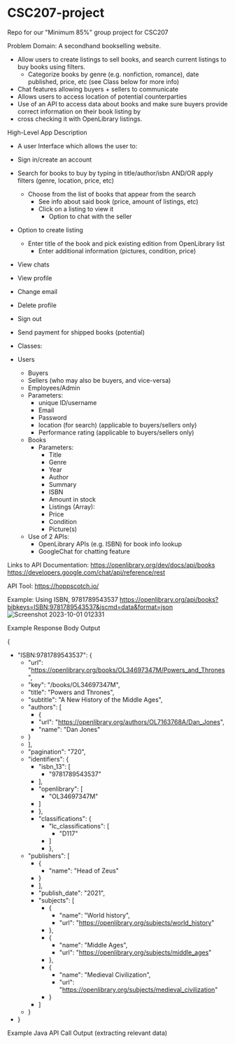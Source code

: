 # CSC207-project
Repo for our "Minimum 85%" group project for CSC207

Problem Domain:
A secondhand bookselling website.

* Allow users to create listings to sell books, and search current listings to buy books using filters.
  * Categorize books by genre (e.g. nonfiction, romance), date published, price, etc (see Class below for more info)
* Chat features allowing buyers + sellers to communicate
* Allows users to access location of potential counterparties
* Use of an API to access data about books and make sure buyers provide correct information on their book listing by 
* cross checking it with OpenLibrary listings.


High-Level App Description
* A user Interface which allows the user to:
* Sign in/create an account
* Search for books to buy by typing in title/author/isbn AND/OR apply filters (genre, location, price, etc)
  * Choose from the list of books that appear from the search
    *   See info about said book (price, amount of listings, etc)
      * Click on a listing to view it
        * Option to chat with the seller
* Option to create listing
  - Enter title of the book and pick existing edition from OpenLibrary list
    - Enter additional information (pictures, condition, price)
* View chats
* View profile
* Change email
* Delete profile
* Sign out
* Send payment for shipped books (potential)

* Classes:
* Users
  * Buyers
  * Sellers (who may also be buyers, and vice-versa)
  * Employees/Admin
  * Parameters:
    * unique ID/username
    * Email
    * Password
    * location (for search) (applicable to buyers/sellers only)
    * Performance rating (applicable to buyers/sellers only)
  * Books
    * Parameters:
      * Title
      * Genre
      * Year
      * Author
      * Summary
      * ISBN
      * Amount in stock
      * Listings (Array):
      * Price
      * Condition
      * Picture(s)
  * Use of 2 APIs:
    * OpenLibrary APIs (e.g. ISBN) for book info lookup
    * GoogleChat for chatting feature

Links to API Documentation:
https://openlibrary.org/dev/docs/api/books
https://developers.google.com/chat/api/reference/rest

API Tool: https://hoppscotch.io/

Example: Using ISBN, 9781789543537
https://openlibrary.org/api/books?bibkeys=ISBN:9781789543537&jscmd=data&format=json
![Screenshot 2023-10-01 012331](https://github.com/Nourdles/CSC207-project/assets/128332497/e6df3612-a576-461b-ac7c-8980935f76bb)

Example Response Body Output

{
* "ISBN:9781789543537": {
  * "url": "https://openlibrary.org/books/OL34697347M/Powers_and_Thrones",
  * "key": "/books/OL34697347M",
  * "title": "Powers and Thrones",
  * "subtitle": "A New History of the Middle Ages",
  * "authors": [
    * {
    * "url": "https://openlibrary.org/authors/OL7163768A/Dan_Jones",
    * "name": "Dan Jones"
  * }
  * ],
  * "pagination": "720",
  * "identifiers": {
    * "isbn_13": [
      * "9781789543537"
    * ],
    * "openlibrary": [
      * "OL34697347M"
    * ]
    * },
    * "classifications": {
      * "lc_classifications": [
        * "D117"
      * ]
      * },
  * "publishers": [
    * {
      * "name": "Head of Zeus"
    * }
    * ],
    * "publish_date": "2021",
    * "subjects": [
      * {
        * "name": "World history",
        * "url": "https://openlibrary.org/subjects/world_history"
      * },
      * {
        * "name": "Middle Ages",
        * "url": "https://openlibrary.org/subjects/middle_ages"
      * },
      * {
        * "name": "Medieval Civilization",
        * "url": "https://openlibrary.org/subjects/medieval_civilization"
      * }
    * ]
  * }
* }

Example Java API Call Output (extracting relevant data)

